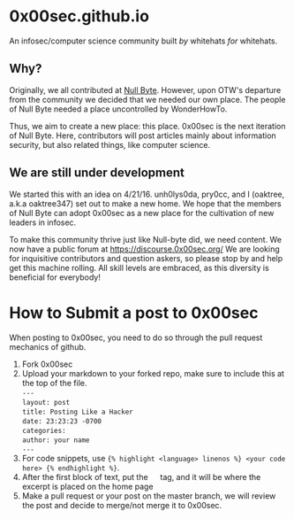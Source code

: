 # 0x00sec.github.io
An infosec/computer science community built <i>by</i> whitehats <i>for</i> whitehats.

## Why?

Originally, we all contributed at <a href="http://null-byte.wonderhowto.com/">Null Byte</a>. However, upon OTW's departure
from the community
we decided that we needed our own place. The people of Null Byte needed a place uncontrolled by WonderHowTo.

Thus, we aim to create a new place: this place. 0x00sec is the next iteration of Null Byte. Here, contributors will post articles
mainly about information security, but also related things, like computer science.

## We are still under development

We started this with an idea on 4/21/16. unh0lys0da, pry0cc, and I (oaktree, a.k.a oaktree347) set out to make a new home.
We hope that the members of Null Byte can adopt 0x00sec as a new place for the cultivation of new leaders in infosec.

To make this community thrive just like Null-byte did, we need content. We now have a public forum at https://discourse.0x00sec.org/ 
We are looking for inquisitive contributors and question askers, so please stop by and help get this machine rolling. All skill levels are embraced, as this diversity is beneficial for everybody!

# How to Submit a post to 0x00sec
When posting to 0x00sec, you need to do so through the pull request mechanics of github. 

1. Fork 0x00sec
2. Upload your markdown to your forked repo, make sure to include this at the top of the file. <br>
`---` <br>
`layout: post` <br>
`title: Posting Like a Hacker` <br>
`date: 23:23:23 -0700` <br>
`categories:` <br>
`author: your name` <br>
`---` <br>
3. For code snippets, use `{% highlight <language> linenos %} <your code here> {% endhighlight %}`.
4. After the first block of text, put the <code> <!--more--> </code> tag, and it will be where the excerpt is placed on the home page
5. Make a pull request or your post on the master branch, we will review the post and decide to merge/not merge it to 0x00sec. 
